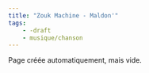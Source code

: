 ```yaml
---
title: "Zouk Machine - Maldon'"
tags:
    - -draft
    - musique/chanson
---
```


Page créée automatiquement, mais vide.
